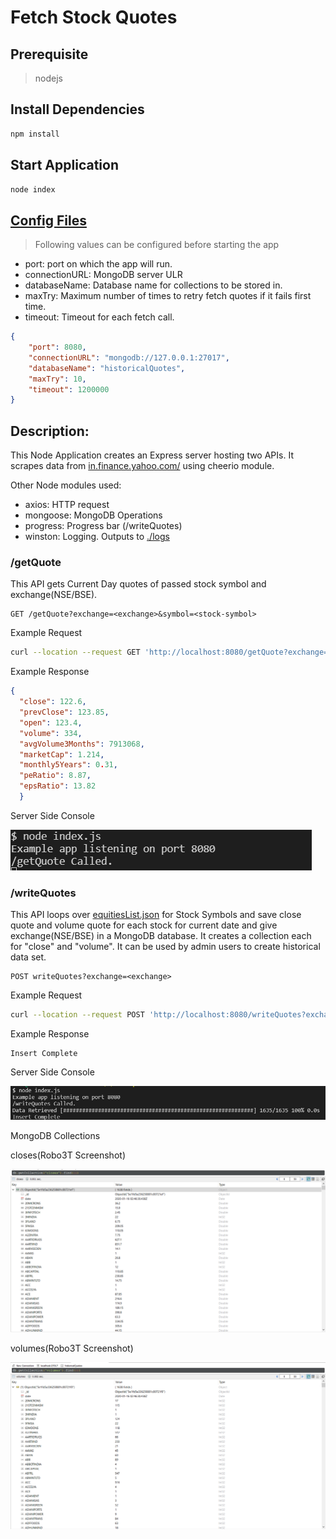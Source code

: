 # Fetch Stock Quotes

## Prerequisite

>nodejs

## Install Dependencies

```bash
npm install
```

## Start Application

```bash
node index
```

## [Config Files](./config.json)

>Following values can be configured before starting the app
  
* port: port on which the app will run.
* connectionURL: MongoDB server ULR
* databaseName: Database name for collections to be stored in.
* maxTry: Maximum number of times to retry fetch quotes if it fails first time.
* timeout: Timeout for each fetch call.

```json
{
    "port": 8080,
    "connectionURL": "mongodb://127.0.0.1:27017",
    "databaseName": "historicalQuotes",
    "maxTry": 10,
    "timeout": 1200000
}
```


## Description:

This Node Application creates an Express server hosting two APIs. It scrapes data from [in.finance.yahoo.com/](https://in.finance.yahoo.com/) using cheerio module.

Other Node modules used:

* axios: HTTP request
* mongoose: MongoDB Operations
* progress: Progress bar (/writeQuotes)
* winston: Logging. Outputs to [./logs](./logs)

### /getQuote

This API gets Current Day quotes of passed stock symbol and exchange(NSE/BSE).

```url
GET /getQuote?exchange=<exchange>&symbol=<stock-symbol>
```

  Example Request

  ```bash
  curl --location --request GET 'http://localhost:8080/getQuote?exchange=NSE&symbol=NTPC'
  ```

  Example Response

  ```json
  {
    "close": 122.6,
    "prevClose": 123.85,
    "open": 123.4,
    "volume": 334,
    "avgVolume3Months": 7913068,
    "marketCap": 1.214,
    "monthly5Years": 0.31,
    "peRatio": 8.87,
    "epsRatio": 13.82
    }
  ```
  
Server Side Console

![/getQuote Output](./screenshots/getQuote.png)

### /writeQuotes

This API loops over [equitiesList.json](./db/equityList/equitiesList.json) for Stock Symbols and save close quote and volume quote for each stock for current date and give exchange(NSE/BSE) in a MongoDB database. It creates a collection each for "close" and "volume". It can be used by admin users to create historical data set.

```url
POST writeQuotes?exchange=<exchange>
```

  Example Request

  ```bash
  curl --location --request POST 'http://localhost:8080/writeQuotes?exchange=NSE'
  ```

  Example Response

  ```text
  Insert Complete
  ```

Server Side Console

![/writeQuotes Output](./screenshots/writeQuotes.png)

MongoDB Collections

closes(Robo3T Screenshot)

![closes Collection](./screenshots/closes.png)

volumes(Robo3T Screenshot)

![volumes Collection](./screenshots/volumes.png)
